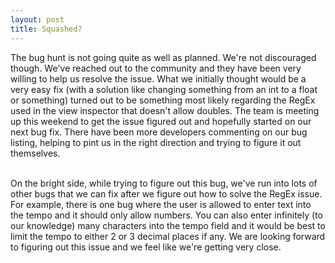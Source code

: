```yaml
---
layout: post
title: Squashed?
---
```

   
The bug hunt is not going quite as well as planned. We're not discouraged though. We've reached out to the community and they have been very willing to help us resolve the issue. What we initially thought would be a very easy fix (with a solution like changing something from an int to a float or something) turned out to be something most likely regarding the RegEx used in the view inspector that doesn't allow doubles. The team is meeting up this weekend to get the issue figured out and hopefully started on our next bug fix. There have been more developers commenting on our bug listing, helping to pint us in the right direction and trying to figure it out themselves. 

<br>
On the bright side, while trying to figure out this bug, we've run into lots of other bugs that we can fix after we figure out how to solve the RegEx issue. For example, there is one bug where the user is allowed to enter text into the tempo and it should only allow numbers. You can also enter infinitely (to our knowledge) many characters into the tempo field and it would be best to limit the tempo to either 2 or 3 decimal places if any. We are looking forward to figuring out this issue and we feel like we're getting very close.

